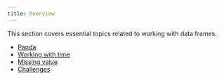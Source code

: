 ```yaml
---
title: Overview
---
```


This section covers essential topics related to working with data frames.

* [Panda](ch3_panda.md)
* [Working with time](ch3_time.md)
* [Missing value](ch3_missing.md)
* [Challenges](ch3_challenges.ipynb)


